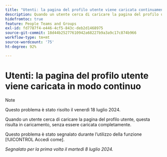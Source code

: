 ```yaml
---
title: "Utenti: la pagina del profilo utente viene caricata continuamente"
description: Quando un utente cerca di caricare la pagina del profilo utente, questa risulta in caricamento, senza essere caricata completamente.
hidefromtoc: true
feature: People Teams and Groups
exl-id: fd7787f4-e446-4cf5-843c-deb2d1468975
source-git-commit: 18d44b25277610942a68227b9a3a9c17c874b966
workflow-type: tm+mt
source-wordcount: '75'
ht-degree: 92%

---
```


# Utenti: la pagina del profilo utente viene caricata in modo continuo

>[!NOTE]
>
>Questo problema è stato risolto il venerdì 18 luglio 2024.

Quando un utente cerca di caricare la pagina del profilo utente, questa risulta in caricamento, senza essere caricata completamente.

Questo problema è stato segnalato durante l’utilizzo della funzione [!UICONTROL Accedi come].

_Segnalato per la prima volta il martedì 8 luglio 2024._
